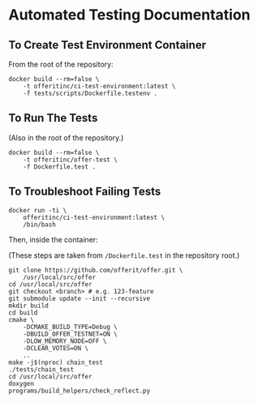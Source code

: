# Automated Testing Documentation

## To Create Test Environment Container

From the root of the repository:

    docker build --rm=false \
        -t offeritinc/ci-test-environment:latest \
        -f tests/scripts/Dockerfile.testenv .

## To Run The Tests

(Also in the root of the repository.)

    docker build --rm=false \
        -t offeritinc/offer-test \
        -f Dockerfile.test .

## To Troubleshoot Failing Tests

    docker run -ti \
        offeritinc/ci-test-environment:latest \
        /bin/bash

Then, inside the container:

(These steps are taken from `/Dockerfile.test` in the
repository root.)

    git clone https://github.com/offerit/offer.git \
        /usr/local/src/offer
    cd /usr/local/src/offer
    git checkout <branch> # e.g. 123-feature
    git submodule update --init --recursive
    mkdir build
    cd build
    cmake \
        -DCMAKE_BUILD_TYPE=Debug \
        -DBUILD_OFFER_TESTNET=ON \
        -DLOW_MEMORY_NODE=OFF \
        -DCLEAR_VOTES=ON \
        ..
    make -j$(nproc) chain_test
    ./tests/chain_test
    cd /usr/local/src/offer
    doxygen
    programs/build_helpers/check_reflect.py
